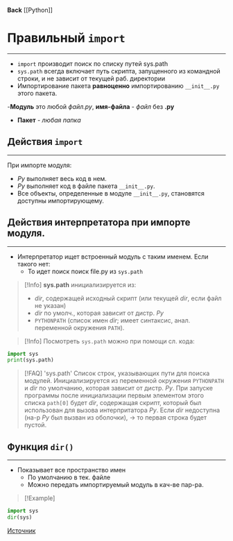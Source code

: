 **Back**
[[Python]]
# Правильный `import` 
---
- `import` производит поиск по списку путей sys.path
- `sys.path` всегда включает путь скрипта, запущенного из командной строки, и не зависит от текущей раб. директории
- Импортирование пакета **равноценно** импортированию `__init__.py` этого пакета.

-**Модуль** это любой *файл.py*, **имя-файла** - *файл* без **.py**
- **Пакет** - *любая папка*

## Действия `import`
---
При импорте модуля:
- *Py* выполняет весь код в нем.
- *Py* выполняет код в файле пакета `__init__.py`.
- Все объекты, определенные в модуле `__init__.py`, становятся доступны импортирующему.

## Действия интерпретатора при импорте модуля.
---
- Интерпретатор ищет встроенный модуль с таким именем.
Если такого нет:
    - То идет поиск поиск file.py из `sys.path` 
>[!Info] **sys.path** инициализируется из:
>- *dir*, содержащей исходный скрипт (или текущей *dir*, если файл не указан)
>- *dir* по умолч., которая зависит от дистр. *Py*  
>- `PYTHONPATH` (список имен *dir*; имеет синтаксис, анал. переменной окружения `PATH`).

>[!Info] Посмотреть `sys.path` можно при помощи сл. кода:
```python
import sys
print(sys.path)
```

>[!FAQ] 'sys.path'
> Список строк, указывающих пути для поиска модулей.
> Инициализируется из переменной окружения `PYTHONPATH` и *dir* по умолчанию, которая зависит от дистр. *Py*.
> При запуске программы после инициализации первым элементом этого списка `path[0]` будет *dir*, содержащая скрипт, который был использован для вызова интерпритатора *Py*.
>   Если *dir* недоступна (на-р *Py* был вызван из оболочки), \-> то первая строка будет пустой.


## Функция `dir()`
---
- Показывает все пространство имен
    - По умолчанию в тек. файле
    - Можно передать импортируемый модуль в кач-ве пар-ра.
>[!Example]
```py
import sys
dir(sys)
```

[Источник](https://tproger.ru/translations/guide-into-python-imports)


